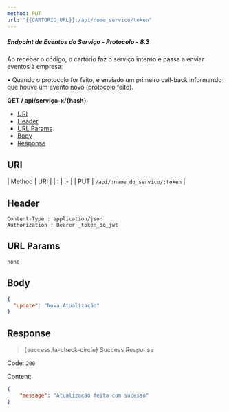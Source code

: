```yaml
---
method: PUT
url: "{{CARTORIO_URL}}:/api/nome_servico/token"
---
```



##### Endpoint de Eventos do Serviço - Protocolo - 8.3

Ao receber o código, o cartório faz o serviço interno e passa a enviar eventos à empresa:

• Quando o protocolo for feito, é enviado um primeiro call-back informando que houve um evento novo (protocolo feito). 

**GET / api/serviço-x/{hash}**



- [URI](#uri)
- [Header](#header)
- [URL Params](#params)
- [Body](#body)
- [Response](#response)

<a name="uri"></a>
## URI

| Method | URI | 
| : |   :-   |
| PUT | `/api/:name_do_servico/:token` |

<a name="header"></a>
## Header

```markup 
Content-Type : application/json
Authorization : Bearer _token_do_jwt
```

<a name="params"></a>
## URL Params

```markup 
none
```

<a name="body"></a>
## Body

```json 
{
  "update": "Nova Atualização"
}
```

<a name="response"></a>
## Response

> {success.fa-check-circle} Success Response

Code: `200`

Content:

```json 
{
    "message": "Atualização feita com sucesso"
}
```
